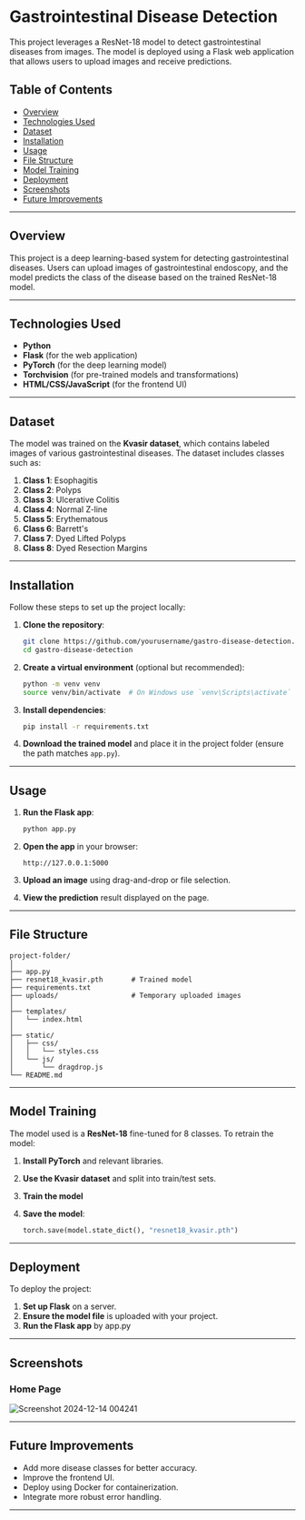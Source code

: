 # Gastrointestinal Disease Detection

This project leverages a ResNet-18 model to detect gastrointestinal diseases from images. The model is deployed using a Flask web application that allows users to upload images and receive predictions.

## Table of Contents

- [Overview](#overview)
- [Technologies Used](#technologies-used)
- [Dataset](#dataset)
- [Installation](#installation)
- [Usage](#usage)
- [File Structure](#file-structure)
- [Model Training](#model-training)
- [Deployment](#deployment)
- [Screenshots](#screenshots)
- [Future Improvements](#future-improvements)

---

## Overview

This project is a deep learning-based system for detecting gastrointestinal diseases. Users can upload images of gastrointestinal endoscopy, and the model predicts the class of the disease based on the trained ResNet-18 model.

---

## Technologies Used

- **Python**
- **Flask** (for the web application)
- **PyTorch** (for the deep learning model)
- **Torchvision** (for pre-trained models and transformations)
- **HTML/CSS/JavaScript** (for the frontend UI)

---

## Dataset

The model was trained on the **Kvasir dataset**, which contains labeled images of various gastrointestinal diseases. The dataset includes classes such as:

1. **Class 1**: Esophagitis
2. **Class 2**: Polyps
3. **Class 3**: Ulcerative Colitis
4. **Class 4**: Normal Z-line
5. **Class 5**: Erythematous
6. **Class 6**: Barrett's
7. **Class 7**: Dyed Lifted Polyps
8. **Class 8**: Dyed Resection Margins

---

## Installation

Follow these steps to set up the project locally:

1. **Clone the repository**:
   ```bash
   git clone https://github.com/yourusername/gastro-disease-detection.git
   cd gastro-disease-detection
   ```

2. **Create a virtual environment** (optional but recommended):
   ```bash
   python -m venv venv
   source venv/bin/activate  # On Windows use `venv\Scripts\activate`
   ```

3. **Install dependencies**:
   ```bash
   pip install -r requirements.txt
   ```

4. **Download the trained model** and place it in the project folder (ensure the path matches `app.py`).

---

## Usage

1. **Run the Flask app**:
   ```bash
   python app.py
   ```

2. **Open the app** in your browser:
   ```
   http://127.0.0.1:5000
   ```

3. **Upload an image** using drag-and-drop or file selection.

4. **View the prediction** result displayed on the page.

---

## File Structure

```
project-folder/
│
├── app.py
├── resnet18_kvasir.pth       # Trained model
├── requirements.txt
├── uploads/                  # Temporary uploaded images
│
├── templates/
│   └── index.html
│
├── static/
│   ├── css/
│   │   └── styles.css
│   └── js/
│       └── dragdrop.js
└── README.md
```

---

## Model Training

The model used is a **ResNet-18** fine-tuned for 8 classes. To retrain the model:

1. **Install PyTorch** and relevant libraries.
2. **Use the Kvasir dataset** and split into train/test sets.
3. **Train the model** 

4. **Save the model**:
   ```python
   torch.save(model.state_dict(), "resnet18_kvasir.pth")
   ```

---

## Deployment

To deploy the project:

1. **Set up Flask** on a server.
2. **Ensure the model file** is uploaded with your project.
3. **Run the Flask app** by app.py

---

## Screenshots

### Home Page
![Screenshot 2024-12-14 004241](https://github.com/user-attachments/assets/a524c7ec-7da3-4084-8cbc-8f5082153cf8)


---

## Future Improvements

- Add more disease classes for better accuracy.
- Improve the frontend UI.
- Deploy using Docker for containerization.
- Integrate more robust error handling.

---

